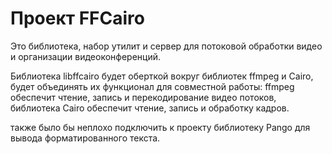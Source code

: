 Проект FFCairo
==============

Это библиотека, набор утилит и сервер для потоковой обработки видео и
организации видеоконференций.

Библиотека libffcairo будет оберткой вокруг библиотек ffmpeg и Cairo,
будет объединять их функционал для совместной работы: ffmpeg обеспечит
чтение, запись и перекодирование видео потоков, библиотека Cairo
обеспечит чтение, запись и обработку кадров.

также было бы неплохо подключить к проекту библиотеку Pango для вывода
форматированного текста.
